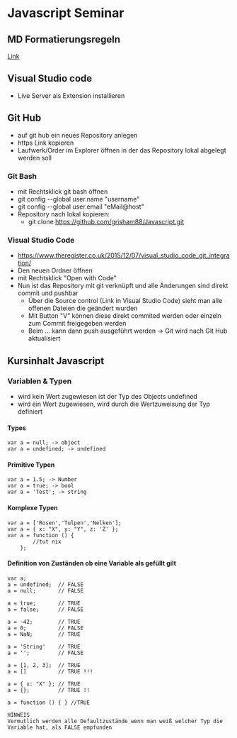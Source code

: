 # Javascript Seminar

## MD Formatierungsregeln
[Link](http://agea.github.io/tutorial.md/)

## Visual Studio code
* Live Server als Extension installieren

## Git Hub
* auf git hub ein neues Repository anlegen
* https Link kopieren
* Laufwerk/Order im Explorer öffnen in der das Repository lokal abgelegt werden soll
### Git Bash
* mit Rechtsklick git bash öffnen
* git config --global user.name "username"
* git config --global user.email "eMail@host"
* Repository nach lokal kopieren:
    * git clone  https://github.com/grisham88/Javascript.git
### Visual Studio Code
* <https://www.theregister.co.uk/2015/12/07/visual_studio_code_git_integration/>
* Den neuen Ordner öffnen
* mit Rechtsklick "Open with Code"
* Nun ist das Repository mit git verknüpft und alle Änderungen sind direkt commit und pushbar 
    * Über die Source control (Link in Visual Studio Code) sieht man alle offenen Dateien die geändert wurden
    * Mit Button "V" können diese direkt commited werden oder einzeln zum Commit freigegeben werden
    * Beim ... kann dann push ausgeführt werden -> Git wird nach Git Hub aktualisiert

## Kursinhalt Javascript

### Variablen & Typen
* wird kein Wert zugewiesen ist der Typ des Objects undefined
* wird ein Wert zugewiesen, wird durch die Wertzuweisung der Typ definiert

#### Types
    var a = null; -> object
    var a = undefined; -> undefined

#### Primitive Typen
    var a = 1.5; -> Number
    var a = true; -> bool
    var a = 'Test'; -> string

#### Komplexe Typen
    var a = ['Rosen','Tulpen','Nelken'];
    var a = { x: "X", y: "Y", z: 'Z' };
    var a = function () {
            //tut nix
        };
        
#### Definition von Zuständen ob eine Variable als gefüllt gilt
    var a;
    a = undefined;  // FALSE
    a = null;       // FALSE

    a = true;       // TRUE
    a = false;      // FALSE

    a = -42;        // TRUE
    a = 0;          // FALSE
    a = NaN;        // TRUE

    a = 'String'    // TRUE
    a = '';         // FALSE

    a = [1, 2, 3];  // TRUE    
    a = []          // TRUE !!!

    a = { x: "X" }; // TRUE
    a = {};         // TRUE !!
    
    a = function () { } //TRUE

    HINWEIS
    Vermutlich werden alle Defaultzustände wenn man weiß welcher Typ die Variable hat, als FALSE empfunden